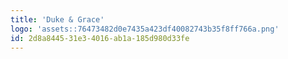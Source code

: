 ```yaml
---
title: 'Duke & Grace'
logo: 'assets::76473482d0e7435a423df40082743b35f8ff766a.png'
id: 2d8a8445-31e3-4016-ab1a-185d980d33fe
---
```

